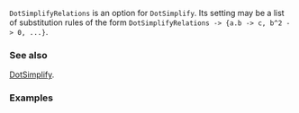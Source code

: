 `DotSimplifyRelations` is an option for `DotSimplify`. Its setting may be a list of substitution rules of the form `DotSimplifyRelations -> {a.b -> c, b^2 -> 0, ...}`.

### See also

[DotSimplify](DotSimplify).

### Examples